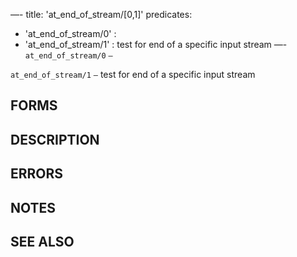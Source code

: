 —-
title: 'at_end_of_stream/[0,1]'
predicates:
 - 'at_end_of_stream/0' : 
 - 'at_end_of_stream/1' : test for end of a specific input stream
—-
`at_end_of_stream/0` `—` 

`at_end_of_stream/1` `—` test for end of a specific input stream


## FORMS


## DESCRIPTION


## ERRORS


## NOTES


## SEE ALSO

